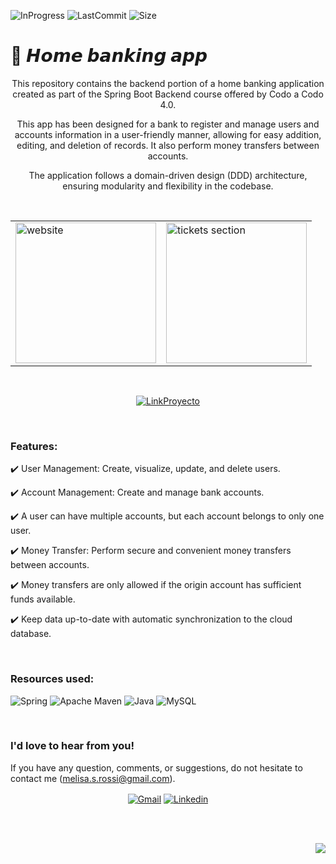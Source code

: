 ![InProgress](https://img.shields.io/badge/Status-completed-A7FC00?style=flat-square)
![LastCommit](https://img.shields.io/github/last-commit/melirossi/homebanking-cac-back?color=FC00A7&label=Last%20commit&style=flat-square)
![Size](https://img.shields.io/github/repo-size/melirossi/homebanking-cac-back?color=00A7FC&label=Repo%20size&style=flat-square)

# 🏦 𝙃𝙤𝙢𝙚 𝙗𝙖𝙣𝙠𝙞𝙣𝙜 𝙖𝙥𝙥

<p align="center">
This repository contains the backend portion of a home banking application created as part of the Spring Boot Backend course offered by Codo a Codo 4.0. 
</p>
<p align="center">
This app has been designed for a bank to register and manage users and accounts information in a user-friendly manner, allowing for easy addition, editing, and deletion of records. It also perform money transfers between accounts.
</p>
<p align="center">
The application follows a domain-driven design (DDD) architecture, ensuring modularity and flexibility in the codebase.
</p>
</p>
<br>
<table align="center">
  <tr>
    <td><img src="https://github.com/melirossi/vet-dynamic-website/blob/master/home.JPG" alt="website" height="225"></td>
    <td><img src="https://github.com/melirossi/vet-dynamic-website/blob/master/patients%20list.JPG" alt="tickets section" height="225"></td>
  </tr>
</table>
<br>
<p align="center">
<a href="https://www.youtube.com/watch?v=gf3h4fw_1DQ" target="blank"><img align="center" src="https://img.shields.io/badge/Link_to_demo_video-FC7800?style=for-the-badge" alt="LinkProyecto"/></a>
</p>

<br>

### Features:

✔️ User Management: Create, visualize, update, and delete users.

✔️ Account Management: Create and manage bank accounts.

✔️ A user can have multiple accounts, but each account belongs to only one user.

✔️ Money Transfer: Perform secure and convenient money transfers between accounts.

✔️ Money transfers are only allowed if the origin account has sufficient funds available.

✔️ Keep data up-to-date with automatic synchronization to the cloud database.

<br>

### Resources used:

![Spring](https://img.shields.io/badge/spring_boot-%236DB33F.svg?style=for-the-badge&logo=spring&logoColor=white)
![Apache Maven](https://img.shields.io/badge/Apache%20Maven-C71A36?style=for-the-badge&logo=Apache%20Maven&logoColor=white)
![Java](https://img.shields.io/badge/java-%23ED8B00.svg?style=for-the-badge&logo=java&logoColor=white)
![MySQL](https://img.shields.io/badge/mysql-%2300f.svg?style=for-the-badge&logo=mysql&logoColor=white)

<br>

### I'd love to hear from you!

If you have any question, comments, or suggestions, do not hesitate to contact me (melisa.s.rossi@gmail.com). 

<p align="center">
<a href="mailto:melisa.s.rossi@gmail.com" target="blank"><img align="center" src="https://img.shields.io/badge/Gmail-D14836?style=for-the-badge&logo=gmail&logoColor=AAE2FC&color=9C9C9C" alt="Gmail"/></a>
<a href="https://www.linkedin.com/in/melisasrossi/" target="blank"><img align="center" src="https://img.shields.io/badge/linkedin-0A66C2?style=for-the-badge&logo=linkedin&logoColor=AAE2FC&color=9C9C9C" alt="Linkedin"/></a>
</p>
<br>
<br>
<p align="right">
<a><img align="center" src="https://img.shields.io/badge/MADE_WITH_L♡VE_BY_MEL-AAE2FC?style=for-the-badge&logo=appveyor.svg"></a>
</p>
